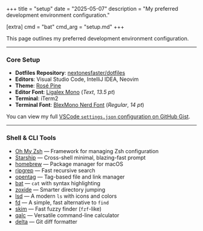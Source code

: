 +++
title = "setup"
date = "2025-05-07"
description = "My preferred development environment configuration."

[extra]
cmd = "bat"
cmd_arg = "setup.md"
+++

This page outlines my preferred development environment configuration.

---

### Core Setup

- **Dotfiles Repository**: [nextonesfaster/dotfiles](https://github.com/nextonesfaster/dotfiles)
- **Editors**: Visual Studio Code, IntelliJ IDEA, Neovim
- **Theme**: [Rosé Pine](https://github.com/rose-pine)
- **Editor Font**: [Ligalex Mono](https://github.com/ToxicFrog/Ligaturizer/releases) (*Text*, *13.5 pt*)
- **Terminal**: iTerm2
- **Terminal Font**: [BlexMono Nerd Font](https://www.nerdfonts.com/font-downloads) (*Regular*, *14 pt*)

You can view my full [VSCode `settings.json` configuration on GitHub Gist](https://gist.github.com/nextonesfaster/b6f86b9e48daf76a99bf208015aa3fd1).

---

### Shell & CLI Tools

- [Oh My Zsh](https://ohmyz.sh/) — Framework for managing Zsh configuration
- [Starship](https://starship.rs) — Cross-shell minimal, blazing-fast prompt
- [homebrew](https://brew.sh) — Package manager for macOS
- [ripgrep](https://github.com/BurntSushi/ripgrep) — Fast recursive search
- [opentag](https://github.com/nextonesfaster/opentag) — Tag-based file and link manager
- [bat](https://github.com/sharkdp/bat) — `cat` with syntax highlighting
- [zoxide](https://github.com/ajeetdsouza/zoxide) — Smarter directory jumping
- [lsd](https://github.com/lsd-rs/lsd) — A modern `ls` with icons and colors
- [fd](https://github.com/sharkdp/fd) — A simple, fast alternative to `find`
- [skim](https://github.com/skim-rs/skim) — Fast fuzzy finder (`fzf`-like)
- [qalc](https://qalculate.github.io/) — Versatile command-line calculator
- [delta](https://github.com/dandavison/delta) — Git diff formatter
